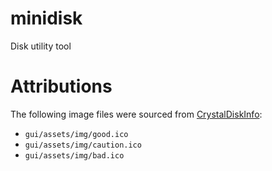 # minidisk
Disk utility tool


# Attributions

The following image files were sourced from [CrystalDiskInfo](https://github.com/hiyohiyo/CrystalDiskInfo):
* `gui/assets/img/good.ico`
* `gui/assets/img/caution.ico`
* `gui/assets/img/bad.ico`